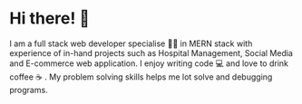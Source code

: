 # Hi there! :wave:

I am a full stack web developer specialise :frowning_man: in MERN stack with experience of in-hand projects such as Hospital Management, Social Media and E-commerce web application.
I enjoy writing code :computer: and love to drink coffee :coffee: . My problem solving skills helps me lot solve and debugging programs.

